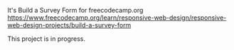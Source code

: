 It's Build a Survey Form for freecodecamp.org https://www.freecodecamp.org/learn/responsive-web-design/responsive-web-design-projects/build-a-survey-form

This project is in progress.